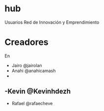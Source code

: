 # hub
Usuarios Red de Innovación y Emprendimiento

# Creadores
En
- Jairo @jairolan
- Anahi @anahicamash
-
-Kevin @Kevinhdezh
-

- Rafael @rafaecheve
